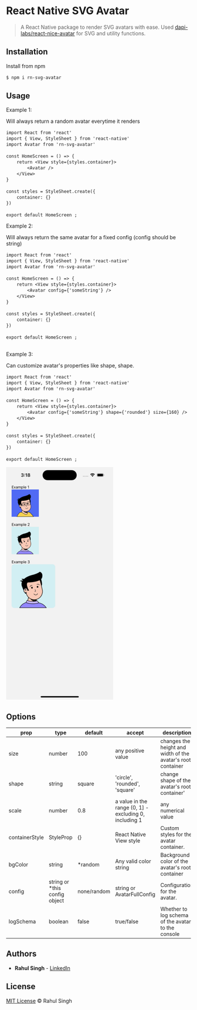 # React Native SVG Avatar

> A React Native package to render SVG avatars with ease.
> Used [dapi-labs/react-nice-avatar](https://github.com/dapi-labs/react-nice-avatar) for SVG and utility functions.

## Installation

Install from npm

```sh
$ npm i rn-svg-avatar
```

## Usage

Example 1:

Will always return a random avatar everytime it renders

```tsx
import React from 'react'
import { View, StyleSheet } from 'react-native'
import Avatar from 'rn-svg-avatar'

const HomeScreen = () => {
    return <View style={styles.container}>
        <Avatar />
    </View>
}

const styles = StyleSheet.create({
    container: {}
})

export default HomeScreen ;

```

Example 2:

Will always return the same avatar for a fixed config (config should be string)

```tsx
import React from 'react'
import { View, StyleSheet } from 'react-native'
import Avatar from 'rn-svg-avatar'

const HomeScreen = () => {
    return <View style={styles.container}>
        <Avatar config={'someString'} />
    </View>
}

const styles = StyleSheet.create({
    container: {}
})

export default HomeScreen ;


```

Example 3:

Can customize avatar's properties like shape, shape.

```tsx
import React from 'react'
import { View, StyleSheet } from 'react-native'
import Avatar from 'rn-svg-avatar'

const HomeScreen = () => {
    return <View style={styles.container}>
        <Avatar config={'someString'} shape={'rounded'} size={160} />
    </View>
}

const styles = StyleSheet.create({
    container: {}
})

export default HomeScreen ;

```

![ExampleImage](https://github.com/singhrahulism/rn-svg-avatar/blob/main/Example/ExampleImage.png)

## Options

| prop | type | default | accept | description |
| --- | --- | --- | --- | --- |
| size | number | 100 | any positive value | changes the height and width of the avatar's root container |
| shape | string | square | 'circle', 'rounded', 'square' | change shape of the avatar's root container' |
| scale | number | 0.8 | a value in the range (0, 1] - excluding 0, including 1 | any numerical value | Scale factor applied to the avatar size. w.r.t to the root container |
| containerStyle | StyleProp<ViewStyle> | {} | React Native View style | Custom styles for the avatar container. |
| bgColor | string | *random | Any valid color string | Background color of the avatar's root container |
| config | string or *this config object | none/random | string or AvatarFullConfig | Configuration for the avatar. |
| logSchema | boolean | false | true/false | Whether to log schema of the avatar to the console |


## Authors

* **Rahul Singh** - [LinkedIn](https://www.linkedin.com/in/singhrahulism/)

## License

[MIT License](https://andreasonny.mit-license.org/2019) © Rahul Singh
